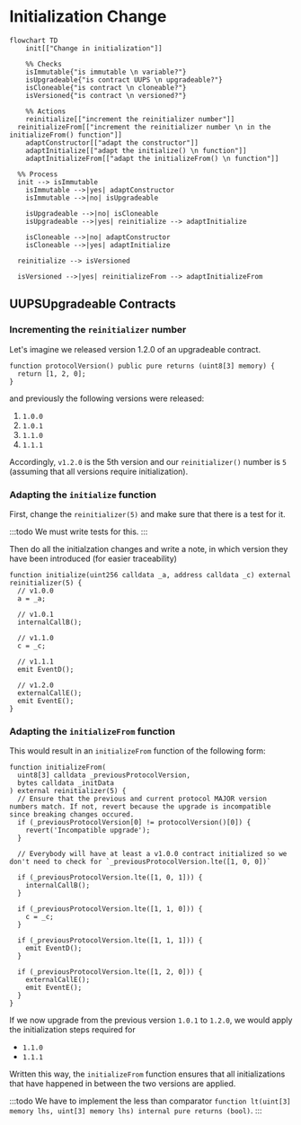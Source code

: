 # Initialization Change

```mermaid
flowchart TD
	init[["Change in initialization"]]

	%% Checks
	isImmutable{"is immutable \n variable?"}
	isUpgradeable{"is contract UUPS \n upgradeable?"}
	isCloneable{"is contract \n cloneable?"}
    isVersioned{"is contract \n versioned?"}

	%% Actions
	reinitialize[["increment the reinitializer number"]]
  reinitializeFrom[["increment the reinitializer number \n in the initializeFrom() function"]]
	adaptConstructor[["adapt the constructor"]]
	adaptInitialize[["adapt the initialize() \n function"]]
	adaptInitializeFrom[["adapt the initializeFrom() \n function"]]

  %% Process
  init --> isImmutable
	isImmutable -->|yes| adaptConstructor
	isImmutable -->|no| isUpgradeable

	isUpgradeable -->|no| isCloneable
	isUpgradeable -->|yes| reinitialize --> adaptInitialize

	isCloneable -->|no| adaptConstructor
	isCloneable -->|yes| adaptInitialize

  reinitialize --> isVersioned

  isVersioned -->|yes| reinitializeFrom --> adaptInitializeFrom
```

## UUPSUpgradeable Contracts

### Incrementing the `reinitializer` number

Let's imagine we released version 1.2.0 of an upgradeable contract.

```solidity
function protocolVersion() public pure returns (uint8[3] memory) {
  return [1, 2, 0];
}
```

and previously the following versions were released:

1. `1.0.0`
2. `1.0.1`
3. `1.1.0`
4. `1.1.1`

Accordingly, `v1.2.0` is the 5th version and our `reinitializer()` number is `5` (assuming that all versions require initialization).

### Adapting the `initialize` function

First, change the `reinitializer(5)` and make sure that there is a test for it.

:::todo
We must write tests for this.
:::

Then do all the initialzation changes and write a note, in which version they have been introduced (for easier traceability)

```solidity
function initialize(uint256 calldata _a, address calldata _c) external reinitializer(5) {
  // v1.0.0
  a = _a;

  // v1.0.1
  internalCallB();

  // v1.1.0
  c = _c;

  // v1.1.1
  emit EventD();

  // v1.2.0
  externalCallE();
  emit EventE();
}
```

### Adapting the `initializeFrom` function

This would result in an `initializeFrom` function of the following form:

```solidity
function initializeFrom(
  uint8[3] calldata _previousProtocolVersion,
  bytes calldata _initData
) external reinitializer(5) {
  // Ensure that the previous and current protocol MAJOR version numbers match. If not, revert because the upgrade is incompatible since breaking changes occured.
  if (_previousProtocolVersion[0] != protocolVersion()[0]) {
    revert('Incompatible upgrade');
  }

  // Everybody will have at least a v1.0.0 contract initialized so we don't need to check for `_previousProtocolVersion.lte([1, 0, 0])`

  if (_previousProtocolVersion.lte([1, 0, 1])) {
    internalCallB();
  }

  if (_previousProtocolVersion.lte([1, 1, 0])) {
    c = _c;
  }

  if (_previousProtocolVersion.lte([1, 1, 1])) {
    emit EventD();
  }

  if (_previousProtocolVersion.lte([1, 2, 0])) {
    externalCallE();
    emit EventE();
  }
}
```

If we now upgrade from the previous version `1.0.1` to `1.2.0`, we would apply the initialization steps required for

- `1.1.0`
- `1.1.1`

Written this way, the `initializeFrom` function ensures that all initializations that have happened in between the two versions are applied.

:::todo
We have to implement the less than comparator `function lt(uint[3] memory lhs, uint[3] memory lhs) internal pure returns (bool)`.
:::
